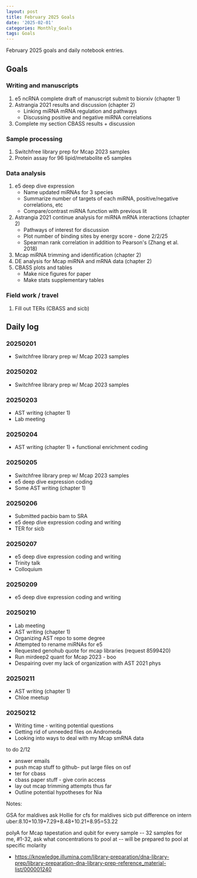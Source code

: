 ```yaml
---
layout: post
title: February 2025 Goals
date: '2025-02-01'
categories: Monthly_Goals
tags: Goals
---
```


February 2025 goals and daily notebook entries.

## Goals  

### Writing and manuscripts 

1. e5 ncRNA complete draft of manuscript submit to biorxiv (chapter 1)
2. Astrangia 2021 results and discussion (chapter 2)
	- Linking miRNA mRNA regulation and pathways 
	- Discussing positive and negative miRNA correlations 
3. Complete my section CBASS results + discussion

### Sample processing

1. Switchfree library prep for Mcap 2023 samples 
2. Protein assay for 96 lipid/metabolite e5 samples 

### Data analysis

1. e5 deep dive expression 
	- Name updated miRNAs for 3 species 
	- Summarize number of targets of each miRNA, positive/negative correlations, etc
	- Compare/contrast miRNA function with previous lit
2. Astrangia 2021 continue analysis for miRNA mRNA interactions (chapter 2)
	- Pathways of interest for discussion 
	- Plot number of binding sites by energy score - done 2/2/25
	- Spearman rank correlation in addition to Pearson's (Zhang et al. 2018)
3. Mcap miRNA trimming and identification (chapter 2) 
4. DE analysis for Mcap miRNA and mRNA data (chapter 2)
5. CBASS plots and tables 
	- Make nice figures for paper 
	- Make stats supplementary tables 

### Field work / travel 

1. Fill out TERs (CBASS and sicb)

## Daily log 

### 20250201

- Switchfree library prep w/ Mcap 2023 samples 

### 20250202

- Switchfree library prep w/ Mcap 2023 samples 

### 20250203

- AST writing (chapter 1)
- Lab meeting 

### 20250204

- AST writing (chapter 1) + functional enrichment coding 

### 20250205

- Switchfree library prep w/ Mcap 2023 samples 
- e5 deep dive expression coding 
- Some AST writing (chapter 1)

### 20250206

- Submitted pacbio bam to SRA 
- e5 deep dive expression coding and writing 
- TER for sicb

### 20250207

- e5 deep dive expression coding and writing 
- Trinity talk 
- Colloquium

### 20250209

- e5 deep dive expression coding and writing 

### 20250210

- Lab meeting 
- AST writing (chapter 1)
- Organizing AST repo to some degree 
- Attempted to rename miRNAs for e5
- Requested genohub quote for mcap libraries (request 8599420)
- Run mirdeep2 quant for Mcap 2023 - boo
- Despairing over my lack of organization with AST 2021 phys 

### 20250211

- AST writing (chapter 1)
- Chloe meetup 

### 20250212

- Writing time - writing potential questions
- Getting rid of unneeded files on Andromeda 
- Looking into ways to deal with my Mcap smRNA data 


to do 2/12
- answer emails 
- push mcap stuff to github- put large files on osf 
- ter for cbass 
- cbass paper stuff - give corin access
- lay out mcap trimming attempts thus far 
- Outline potential hypotheses for Nia 





Notes: 

GSA for maldives 
ask Hollie for cfs for maldives 
sicb put difference on intern 
uber:8.10+10.19+7.29+8.48+10.21+8.95=53.22

polyA for Mcap 
tapestation and qubit for every sample -- 32 samples for me, #1-32, ask what concentrations to pool at -- will be prepared to pool at specific molarity 
- https://knowledge.illumina.com/library-preparation/dna-library-prep/library-preparation-dna-library-prep-reference_material-list/000001240 

